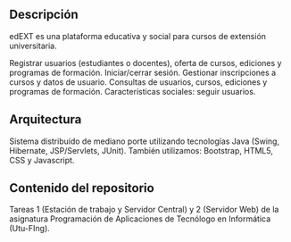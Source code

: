 ## Descripción

edEXT es una plataforma educativa y social para cursos de extensión universitaria.

Registrar usuarios (estudiantes o docentes), oferta de cursos, ediciones y programas de formación. Iniciar/cerrar sesión.
Gestionar inscripciones a cursos y datos de usuario. Consultas de usuarios, cursos, ediciones y programas de formación.
Características sociales: seguir usuarios.

## Arquitectura

Sistema distribuído de mediano porte utilizando tecnologías Java (Swing, Hibernate, JSP/Servlets, JUnit). También utilizamos: Bootstrap, HTML5, CSS y Javascript.

## Contenido del repositorio

Tareas 1 (Estación de trabajo y Servidor Central) y 2 (Servidor Web) de la asignatura Programación de Aplicaciones de Tecnólogo en Informática (Utu-FIng).
